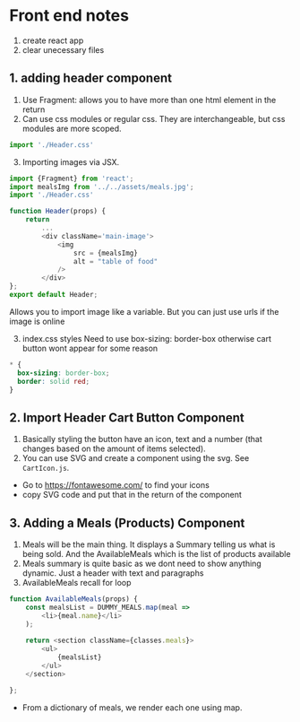# Front end notes
1. create react app
2. clear unecessary files

## 1. adding header component
1. Use Fragment: allows you to have more than one html element in the return
2. Can use css modules or regular css. They are interchangeable, but css modules are more scoped.
```js
import './Header.css'
```
3. Importing images via JSX. 
```js
import {Fragment} from 'react';
import mealsImg from '../../assets/meals.jpg';
import './Header.css'

function Header(props) {
    return
        ...
        <div className='main-image'>
            <img 
                src = {mealsImg}
                alt = "table of food"
            />
        </div>
};
export default Header;
```
Allows you to import image like a variable. But you can just use urls if the image is online

3. index.css styles
Need to use box-sizing: border-box otherwise cart button wont appear for some reason
```css
* {
  box-sizing: border-box;
  border: solid red;
}

```

## 2. Import Header Cart Button Component
1. Basically styling the button have an icon, text and a number (that changes based on the amount of items selected). 
2. You can use SVG and create a component using the svg. See `CartIcon.js`. 
- Go to https://fontawesome.com/ to find your icons
- copy SVG code and put that in the return of the component


## 3. Adding a Meals (Products) Component
1. Meals will be the main thing. It displays a Summary telling us what is being sold. And the AvailableMeals which is the list of products available
2. Meals summary is quite basic as we dont need to show anything dynamic. Just a header with text and paragraphs
3. AvailableMeals recall for loop
```js
function AvailableMeals(props) {
    const mealsList = DUMMY_MEALS.map(meal => 
        <li>{meal.name}</li>
    );
        
    return <section className={classes.meals}>
        <ul>
            {mealsList}
        </ul>
    </section>

};

```
- From a dictionary of meals, we render each one using map. 

